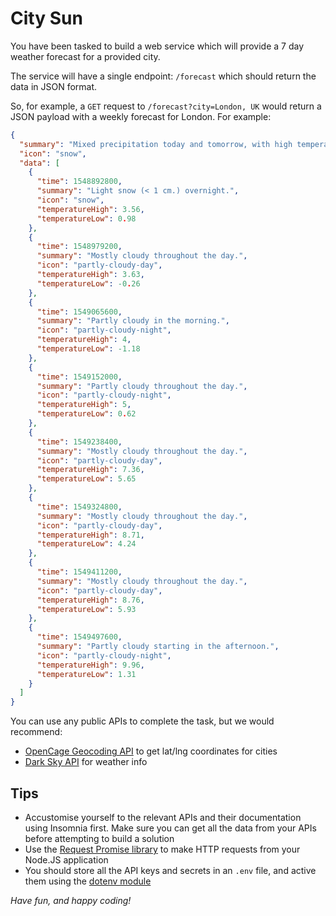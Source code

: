 # City Sun

You have been tasked to build a web service which will provide a 7 day weather forecast for a provided city.

The service will have a single endpoint: `/forecast` which should return the data in JSON format.

So, for example, a `GET` request to `/forecast?city=London, UK` would return a JSON payload with a weekly forecast for London. For example:

```json
{
  "summary": "Mixed precipitation today and tomorrow, with high temperatures rising to 10°C next Thursday.",
  "icon": "snow",
  "data": [
    {
      "time": 1548892800,
      "summary": "Light snow (< 1 cm.) overnight.",
      "icon": "snow",
      "temperatureHigh": 3.56,
      "temperatureLow": 0.98
    },
    {
      "time": 1548979200,
      "summary": "Mostly cloudy throughout the day.",
      "icon": "partly-cloudy-day",
      "temperatureHigh": 3.63,
      "temperatureLow": -0.26
    },
    {
      "time": 1549065600,
      "summary": "Partly cloudy in the morning.",
      "icon": "partly-cloudy-night",
      "temperatureHigh": 4,
      "temperatureLow": -1.18
    },
    {
      "time": 1549152000,
      "summary": "Partly cloudy throughout the day.",
      "icon": "partly-cloudy-night",
      "temperatureHigh": 5,
      "temperatureLow": 0.62
    },
    {
      "time": 1549238400,
      "summary": "Mostly cloudy throughout the day.",
      "icon": "partly-cloudy-day",
      "temperatureHigh": 7.36,
      "temperatureLow": 5.65
    },
    {
      "time": 1549324800,
      "summary": "Mostly cloudy throughout the day.",
      "icon": "partly-cloudy-day",
      "temperatureHigh": 8.71,
      "temperatureLow": 4.24
    },
    {
      "time": 1549411200,
      "summary": "Mostly cloudy throughout the day.",
      "icon": "partly-cloudy-day",
      "temperatureHigh": 8.76,
      "temperatureLow": 5.93
    },
    {
      "time": 1549497600,
      "summary": "Partly cloudy starting in the afternoon.",
      "icon": "partly-cloudy-night",
      "temperatureHigh": 9.96,
      "temperatureLow": 1.31
    }
  ]
}
```

You can use any public APIs to complete the task, but we would recommend:

* [OpenCage Geocoding API](https://opencagedata.com/api) to get lat/lng coordinates for cities
* [Dark Sky API](https://darksky.net/dev) for weather info

## Tips

* Accustomise yourself to the relevant APIs and their documentation using Insomnia first. Make sure you can get all the data from your APIs before attempting to build a solution
* Use the [Request Promise library](https://github.com/request/request-promise) to make HTTP requests from your Node.JS application
* You should store all the API keys and secrets in an `.env` file, and active them using the [dotenv module](https://www.npmjs.com/package/dotenv)

_Have fun, and happy coding!_
